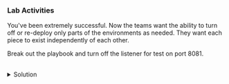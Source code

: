 ### Lab Activities
You've been extremely successful. Now the teams want the ability to turn off or re-deploy only parts of the environments as needed. They want each piece to exist independently of each other. 

Break out the playbook and turn off the listener for test on port 8081. 


<br>
<details>
<summary>Solution</summary>

There's no answers here. You have to do this one on your own, you can do it manually but know that you're going to be doing that a lot for all those developer teams.

Ok, there's an answer found at /answers/individual_web_environment.yaml.

Copy that file over

```plain
cp /answers/individual_web_environment.yaml /root/individual_web_environment.yaml
```{{exec}}

Inspect that file and see how it is different than the other file. What are the instances of `block` and `when` conditions doing in this file?

```plain
cat /root/individual_web_environment.yaml
```{{exec}}

What variables must you provide at the deployment of the file?

```plain
ansible-playbook -i /root/hosts /root/individual_web_environment.yaml --extra-vars "deploy=absent env=test port=8081"
```{{exec}}

Play with these and see what variables you can and cannot use. To finish the lab ensure that test port 8081 is off, per the requirement.

</details>
